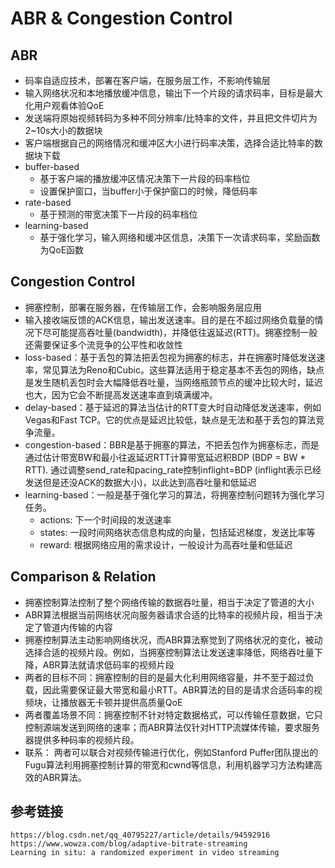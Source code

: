 # ABR & Congestion Control

## ABR 
- 码率自适应技术，部署在客户端，在服务层工作，不影响传输层
- 输入网络状况和本地播放缓冲信息，输出下一个片段的请求码率，目标是最大化用户观看体验QoE
- 发送端将原始视频转码为多种不同分辨率/比特率的文件，并且把文件切片为2~10s大小的数据块
- 客户端根据自己的网络情况和缓冲区大小进行码率决策，选择合适比特率的数据块下载
- buffer-based
	- 基于客户端的播放缓冲区情况决策下一片段的码率档位
	- 设置保护窗口，当buffer小于保护窗口的时候，降低码率
- rate-based
	- 基于预测的带宽决策下一片段的码率档位
- learning-based
	- 基于强化学习，输入网络和缓冲区信息，决策下一次请求码率，奖励函数为QoE函数

## Congestion Control
- 拥塞控制，部署在服务器，在传输层工作，会影响服务层应用
- 输入接收端反馈的ACK信息，输出发送速率。目的是在不超过网络负载量的情况下尽可能提高吞吐量(bandwidth)，并降低往返延迟(RTT)。拥塞控制一般还需要保证多个流竞争的公平性和收敛性
- loss-based：基于丢包的算法把丢包视为拥塞的标志，并在拥塞时降低发送速率，常见算法为Reno和Cubic。这些算法适用于稳定基本不丢包的网络，缺点是发生随机丢包时会大幅降低吞吐量，当网络瓶颈节点的缓冲比较大时，延迟也大，因为它会不断提高发送速率直到填满缓冲。
- delay-based：基于延迟的算法当估计的RTT变大时自动降低发送速率，例如Vegas和Fast TCP。它的优点是延迟比较低，缺点是无法和基于丢包的算法竞争流量。
- congestion-based：BBR是基于拥塞的算法，不把丢包作为拥塞标志，而是通过估计带宽BW和最小往返延迟RTT计算带宽延迟积BDP (BDP = BW * RTT). 通过调整send_rate和pacing_rate控制inflight=BDP (inflight表示已经发送但是还没ACK的数据大小)，以此达到高吞吐量和低延迟
- learning-based：一般是基于强化学习的算法，将拥塞控制问题转为强化学习任务。
	- actions: 下一个时间段的发送速率
	- states: 一段时间网络状态信息构成的向量，包括延迟梯度，发送比率等
	- reward: 根据网络应用的需求设计，一般设计为高吞吐量和低延迟

## Comparison & Relation
- 拥塞控制算法控制了整个网络传输的数据吞吐量，相当于决定了管道的大小
- ABR算法根据当前网络状况向服务器请求合适的比特率的视频片段，相当于决定了管道内传输的内容
- 拥塞控制算法主动影响网络状况，而ABR算法察觉到了网络状况的变化，被动选择合适的视频片段。例如，当拥塞控制算法让发送速率降低，网络吞吐量下降，ABR算法就请求低码率的视频片段
- 两者的目标不同：拥塞控制的目的是最大化利用网络容量，并不至于超过负载，因此需要保证最大带宽和最小RTT。ABR算法的目的是请求合适码率的视频块，让播放器无卡顿并提供高质量QoE
- 两者覆盖场景不同：拥塞控制不针对特定数据格式，可以传输任意数据，它只控制源端发送到网络的速率；而ABR算法仅针对HTTP流媒体传输，要求服务器提供多种码率的视频片段。
- 联系： 两者可以联合对视频传输进行优化，例如Stanford Puffer团队提出的Fugu算法利用拥塞控制计算的带宽和cwnd等信息，利用机器学习方法构建高效的ABR算法。

## 参考链接
`https://blog.csdn.net/qq_40795227/article/details/94592916`  
`https://www.wowza.com/blog/adaptive-bitrate-streaming`  
`Learning in situ: a randomized experiment in video streaming`
